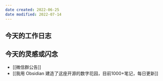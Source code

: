 ```yaml
---
date created: 2022-06-25
date modified: 2022-07-14
---
```


## 今天的工作日志

## 今天的灵感或闪念

- [[微信群公告]]
- [[我用 Obsidian 建造了这座开源的数字花园，目前1000+笔记，每日更新]]
